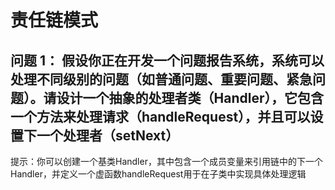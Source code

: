 # 责任链模式

## 问题 1： 假设你正在开发一个问题报告系统，系统可以处理不同级别的问题（如普通问题、重要问题、紧急问题）。请设计一个抽象的处理者类（Handler），它包含一个方法来处理请求（handleRequest），并且可以设置下一个处理者（setNext）

提示：你可以创建一个基类Handler，其中包含一个成员变量来引用链中的下一个Handler，并定义一个虚函数handleRequest用于在子类中实现具体处理逻辑
